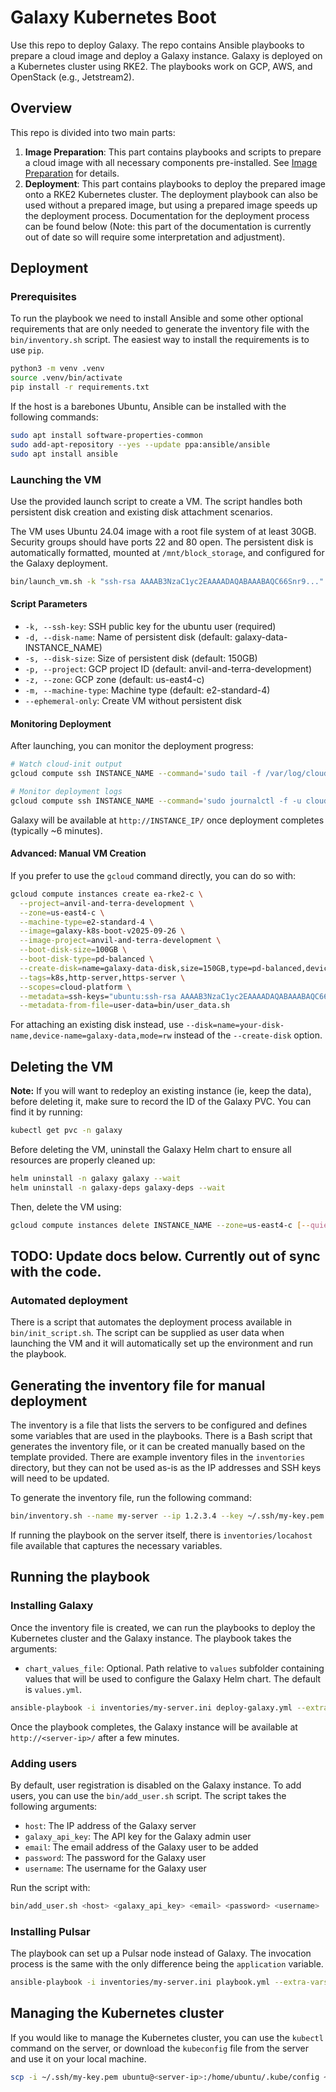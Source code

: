# Galaxy Kubernetes Boot

Use this repo to deploy Galaxy. The repo contains Ansible playbooks to prepare a
cloud image and deploy a Galaxy instance. Galaxy is deployed on a Kubernetes
cluster using RKE2. The playbooks work on GCP, AWS, and OpenStack (e.g.,
Jetstream2).

## Overview

This repo is divided into two main parts:

1. **Image Preparation**: This part contains playbooks and scripts to prepare a
   cloud image with all necessary components pre-installed. See [Image
   Preparation](docs/ImagePreparation.md) for details.
2. **Deployment**: This part contains playbooks to deploy the prepared image
   onto a RKE2 Kubernetes cluster. The deployment playbook can also be used without a
   prepared image, but using a prepared image speeds up the deployment process.
   Documentation for the deployment process can be found below (Note: this part
   of the documentation is currently out of date so will require some
   interpretation and adjustment).

## Deployment

### Prerequisites

To run the playbook we need to install Ansible and some other optional requirements that are only needed to generate the inventory file with the `bin/inventory.sh` script. The easiest way to install the requirements is to use `pip`.

```bash
python3 -m venv .venv
source .venv/bin/activate
pip install -r requirements.txt
```

If the host is a barebones Ubuntu, Ansible can be installed with the following commands:

```bash
sudo apt install software-properties-common
sudo add-apt-repository --yes --update ppa:ansible/ansible
sudo apt install ansible
```

### Launching the VM

Use the provided launch script to create a VM. The script handles both
persistent disk creation and existing disk attachment scenarios.

The VM uses Ubuntu 24.04 image with a root file system of at least 30GB.
Security groups should have ports 22 and 80 open. The persistent disk is
automatically formatted, mounted at `/mnt/block_storage`, and configured for the
Galaxy deployment.

```bash
bin/launch_vm.sh -k "ssh-rsa AAAAB3NzaC1yc2EAAAADAQABAAABAQC66Snr9..." INSTANCE_NAME
```

#### Script Parameters

- `-k, --ssh-key`: SSH public key for the ubuntu user (required)
- `-d, --disk-name`: Name of persistent disk (default: galaxy-data-INSTANCE_NAME)
- `-s, --disk-size`: Size of persistent disk (default: 150GB)
- `-p, --project`: GCP project ID (default: anvil-and-terra-development)
- `-z, --zone`: GCP zone (default: us-east4-c)
- `-m, --machine-type`: Machine type (default: e2-standard-4)
- `--ephemeral-only`: Create VM without persistent disk

#### Monitoring Deployment

After launching, you can monitor the deployment progress:

```bash
# Watch cloud-init output
gcloud compute ssh INSTANCE_NAME --command='sudo tail -f /var/log/cloud-init-output.log'

# Monitor deployment logs
gcloud compute ssh INSTANCE_NAME --command='sudo journalctl -f -u cloud-final'
```

Galaxy will be available at `http://INSTANCE_IP/` once deployment completes
(typically ~6 minutes).

#### Advanced: Manual VM Creation

If you prefer to use the `gcloud` command directly, you can do so with:

```bash
gcloud compute instances create ea-rke2-c \
  --project=anvil-and-terra-development \
  --zone=us-east4-c \
  --machine-type=e2-standard-4 \
  --image=galaxy-k8s-boot-v2025-09-26 \
  --image-project=anvil-and-terra-development \
  --boot-disk-size=100GB \
  --boot-disk-type=pd-balanced \
  --create-disk=name=galaxy-data-disk,size=150GB,type=pd-balanced,device-name=galaxy-data,auto-delete=no \
  --tags=k8s,http-server,https-server \
  --scopes=cloud-platform \
  --metadata=ssh-keys="ubuntu:ssh-rsa AAAAB3NzaC1yc2EAAAADAQABAAABAQC66Snr9/0wpnzOkseCDm5xwq8zOI3EyEh0eec0MkED32ZBCFBcS1bnuwh8ZJtjgK0lDEfMAyR9ZwBlGM+BZW1j9h62gw6OyddTNjcKpFEdC9iA6VLpaVMjiEv9HgRw3CglxefYnEefG6j7RW4J9SU1RxEHwhUUPrhNv4whQe16kKaG6P6PNKH8tj8UCoHm3WdcJRXfRQEHkjoNpSAoYCcH3/534GnZrT892oyW2cfiz/0vXOeNkxp5uGZ0iss9XClxlM+eUYA/Klv/HV8YxP7lw8xWSGbTWqL7YkWa8qoQQPiV92qmJPriIC4dj+TuDsoMjbblcgMZN1En+1NEVMbV ea_key_pair" \
  --metadata-from-file=user-data=bin/user_data.sh
```

For attaching an existing disk instead, use
`--disk=name=your-disk-name,device-name=galaxy-data,mode=rw` instead of the
`--create-disk` option.


## Deleting the VM

**Note:** If you will want to redeploy an existing instance (ie, keep the data),
before deleting it, make sure to record the ID of the Galaxy PVC. You can find
it by running:

```bash
kubectl get pvc -n galaxy
```

Before deleting the VM, uninstall the Galaxy Helm chart to ensure all resources
are properly cleaned up:

```bash
helm uninstall -n galaxy galaxy --wait
helm uninstall -n galaxy-deps galaxy-deps --wait
```
Then, delete the VM using:

```bash
gcloud compute instances delete INSTANCE_NAME --zone=us-east4-c [--quiet]
```

## TODO: Update docs below. Currently out of sync with the code.

### Automated deployment

There is a script that automates the deployment process available in
`bin/init_script.sh`. The script can be supplied as user data when launching the
VM and it will automatically set up the environment and run the playbook.

## Generating the inventory file for manual deployment

The inventory is a file that lists the servers to be configured and defines some variables that are used in the playbooks. There is a Bash script that generates the inventory file, or it can be created manually based on the template provided. There are example inventory files in the `inventories` directory, but they can not be used as-is as the IP addresses and SSH keys will need to be updated.

To generate the inventory file, run the following command:

```bash
bin/inventory.sh --name my-server --ip 1.2.3.4 --key ~/.ssh/my-key.pem > inventories/my-server.ini
```

If running the playbook on the server itself, there is `inventories/locahost` file available that captures the necessary variables.

## Running the playbook

### Installing Galaxy

Once the inventory file is created, we can run the playbooks to deploy the
Kubernetes cluster and the Galaxy instance. The playbook takes the arguments:

- `chart_values_file`: Optional. Path relative to `values` subfolder containing
  values that will be used to configure the Galaxy Helm chart. The default is
  `values.yml`.

```bash
ansible-playbook -i inventories/my-server.ini deploy-galaxy.yml --extra-vars "galaxy_admin_users=email@address.com"
```

Once the playbook completes, the Galaxy instance will be available at `http://<server-ip>/` after a few minutes.

### Adding users

By default, user registration is disabled on the Galaxy instance. To add users, you can use the `bin/add_user.sh` script. The script takes the following arguments:

- `host`: The IP address of the Galaxy server
- `galaxy_api_key`: The API key for the Galaxy admin user
- `email`: The email address of the Galaxy user to be added
- `password`: The password for the Galaxy user
- `username`: The username for the Galaxy user

Run the script with:

```bash
bin/add_user.sh <host> <galaxy_api_key> <email> <password> <username>
```

### Installing Pulsar

The playbook can set up a Pulsar node instead of Galaxy. The invocation process is the same with the only difference being the `application` variable.

```bash
ansible-playbook -i inventories/my-server.ini playbook.yml --extra-vars "application=pulsar" --extra-vars "pulsar_api_key=changeme"
```


## Managing the Kubernetes cluster

If you would like to manage the Kubernetes cluster, you can use the `kubectl` command on the server, or download the `kubeconfig` file from the server and use it on your local machine.

```bash
scp -i ~/.ssh/my-key.pem ubuntu@<server-ip>:/home/ubuntu/.kube/config ~/.kube/config
```
